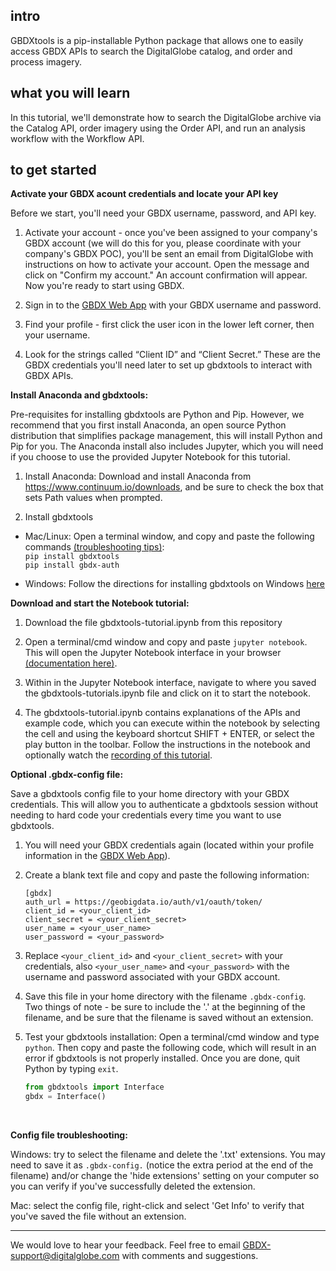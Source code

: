 ## intro 
GBDXtools is a pip-installable Python package that allows one to easily access GBDX APIs to search the DigitalGlobe catalog, and order and process imagery. 

## what you will learn 
In this tutorial, we'll demonstrate how to search the DigitalGlobe archive via the Catalog API, order imagery using the Order API, and run an analysis workflow with the Workflow API. 

## to get started
__Activate your GBDX acount credentials and locate your API key__

Before we start, you'll need your GBDX username, password, and API key. 

1. Activate your account - once you've been assigned to your company's GBDX account (we will do this for you, please coordinate with your company's GBDX POC), you'll be sent an email from DigitalGlobe with instructions on how to activate your account. Open the message and click on "Confirm my account." An account confirmation will appear. Now you're ready to start using GBDX.

2. Sign in to the [GBDX Web App](https://gbdx.geobigdata.io) with your GBDX username and password.

3. Find your profile - first click the user icon in the lower left corner, then your username.

4. Look for the strings called “Client ID” and “Client Secret.” These are the GBDX credentials you'll need later to set up gbdxtools to interact with GBDX APIs.

__Install Anaconda and gbdxtools:__ 

Pre-requisites for installing gbdxtools are Python and Pip. However, we recommend that you first install Anaconda, an open source Python distribution that simplifies package management, this will install Python and Pip for you. The Anaconda install also includes Jupyter, which you will need if you choose to use the provided Jupyter Notebook for this tutorial. 

1. Install Anaconda: Download and install Anaconda from https://www.continuum.io/downloads, and be sure to check the box that sets Path values when prompted.

2. Install gbdxtools 
- Mac/Linux: Open a terminal window, and copy and paste the following commands [(troubleshooting tips)](https://github.com/DigitalGlobe/gbdxtools): <br/>
`pip install gbdxtools` <br/>
`pip install gbdx-auth`

- Windows: Follow the directions for installing gbdxtools on Windows [here](https://github.com/DigitalGlobe/gbdxtools/blob/master/install_windows.md)

__Download and start the Notebook tutorial:__
1. Download the file gbdxtools-tutorial.ipynb from this repository

2. Open a terminal/cmd window and copy and paste `jupyter notebook`. This will open the Jupyter Notebook interface in your browser [(documentation here)](https://jupyter.readthedocs.io/en/latest/running.html#running). 

3. Within in the Jupyter Notebook interface, navigate to where you saved the gbdxtools-tutorials.ipynb file and click on it to start the notebook. 

4. The gbdxtools-tutorial.ipynb contains explanations of the APIs and example code, which you can execute within the notebook by selecting the cell and using the keyboard shortcut SHIFT + ENTER, or select the play button in the toolbar. Follow the instructions in the notebook and optionally watch the [recording of this tutorial](https://digitalglobe.wistia.com/medias/u3tmwds3xo). 
 
__Optional .gbdx-config file:__

Save a gbdxtools config file to your home directory with your GBDX credentials. This will allow you to authenticate a gbdxtools session without needing to hard code your credentials every time you want to use gbdxtools.   

1. You will need your GBDX credentials again (located within your profile information in the [GBDX Web App](https://gbdx.geobigdata.io)).

2. Create a blank text file and copy and paste the following information:
    ```
    [gbdx]
    auth_url = https://geobigdata.io/auth/v1/oauth/token/
    client_id = <your_client_id>
    client_secret = <your_client_secret>
    user_name = <your_user_name>
    user_password = <your_password>
    ```
3. Replace `<your_client_id>` and `<your_client_secret>` with your credentials, also `<your_user_name>` and `<your_password>` with the username and password associated with your GBDX account. 

4. Save this file in your home directory with the filename `.gbdx-config`. Two things of note - be sure to include the '.' at the beginning of the filename, and be sure that the filename is saved without an extension. 

5. Test your gbdxtools installation: Open a terminal/cmd window and type `python`. Then copy and paste the following code, which will result in an error if gbdxtools is not properly installed. Once you are done, quit Python by typing `exit`. 

   ```python
   from gbdxtools import Interface
   gbdx = Interface()
   ```
<br/>

__Config file troubleshooting:__

Windows: try to select the filename and delete the '.txt' extensions. You may need to save it as `.gbdx-config.` (notice the extra period at the end of the filename) and/or change the 'hide extensions' setting on your computer so you can verify if you've successfully deleted the extension. 

Mac: select the config file, right-click and select 'Get Info' to verify that you've saved the file without an extension. 

___
We would love to hear your feedback. Feel free to email GBDX-support@digitalglobe.com with comments and suggestions.
